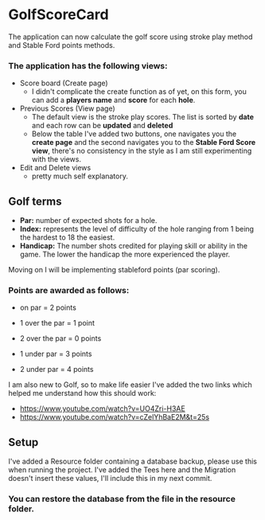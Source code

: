 # GolfScoreCard

The application can now calculate the golf score using stroke play method and Stable Ford points methods.
### The application has the following views:
* Score board (Create page)
  * I didn't complicate the create function as of yet, on this form, you can add a **players name** and **score** for each **hole**. 
* Previous Scores (View page)
  * The default view is the stroke play scores. The list is sorted by **date** and each row can be **updated** and **deleted**
  * Below the table I've added two buttons, one navigates you the **create page** and the second navigates you to the **Stable Ford Score view**, there's no consistency in the style as I am still experimenting with the views.
* Edit and Delete views
  * pretty much self explanatory.
  
## Golf terms
* **Par:** number of expected shots for a hole.
* **Index:** represents the level of difficulty of the hole ranging from 1 being the hardest to 18 the easiest.
* **Handicap:** The number shots credited for playing skill or ability in the game. The lower the handicap the more experienced the player.

Moving on I will be implementing stableford points (par scoring).
### Points are awarded as follows:
* on par = 2 points
* 1 over the par = 1 point
* 2 over the par = 0 points

* 1 under par = 3 points
* 2 under par = 4 points

I am also new to Golf, so to make life easier I've added the two links which helped me understand how this should work:

* https://www.youtube.com/watch?v=UO4Zri-H3AE
* https://www.youtube.com/watch?v=cZelYhBaE2M&t=25s

## Setup
I've added a Resource folder containing a database backup, please use this when running the project. I've added the Tees here and the Migration doesn't insert these values, I'll include this in my next commit. 

### You can restore the database from the file in the resource folder.
